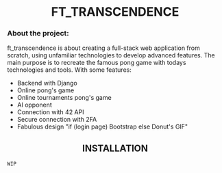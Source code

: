 <h1 align="center">FT_TRANSCENDENCE</h1>

### About the project:

ft_transcendence is about creating a full-stack web application from scratch, using unfamiliar technologies to develop advanced features. The main purpose is to recreate the famous pong game with todays technologies and tools. 
With some features:
- Backend with Django
- Online pong's game
- Online tournaments pong's game
- AI opponent
- Connection with 42 API
- Secure connection with 2FA
- Fabulous design "if (login page) Bootstrap else Donut's GIF"

<h2 align="center">INSTALLATION</h2>

```bash
WIP
```
